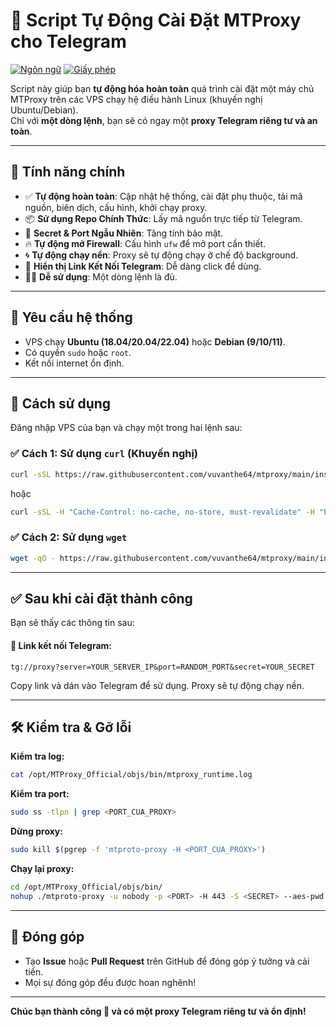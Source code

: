 
# 🚀 Script Tự Động Cài Đặt MTProxy cho Telegram

[![Ngôn ngữ](https://img.shields.io/badge/Ngôn%20ngữ-Bash-blue.svg)](https://www.gnu.org/software/bash/)
[![Giấy phép](https://img.shields.io/badge/Giấy%20phép-MIT-green.svg)](LICENSE)

Script này giúp bạn **tự động hóa hoàn toàn** quá trình cài đặt một máy chủ MTProxy trên các VPS chạy hệ điều hành Linux (khuyến nghị Ubuntu/Debian).  
Chỉ với **một dòng lệnh**, bạn sẽ có ngay một **proxy Telegram riêng tư và an toàn**.

---

## 🌟 Tính năng chính

- ✅ **Tự động hoàn toàn**: Cập nhật hệ thống, cài đặt phụ thuộc, tải mã nguồn, biên dịch, cấu hình, khởi chạy proxy.
- 📦 **Sử dụng Repo Chính Thức**: Lấy mã nguồn trực tiếp từ Telegram.
- 🔐 **Secret & Port Ngẫu Nhiên**: Tăng tính bảo mật.
- 🔥 **Tự động mở Firewall**: Cấu hình `ufw` để mở port cần thiết.
- 🌀 **Tự động chạy nền**: Proxy sẽ tự động chạy ở chế độ background.
- 🔗 **Hiển thị Link Kết Nối Telegram**: Dễ dàng click để dùng.
- 👨‍💻 **Dễ sử dụng**: Một dòng lệnh là đủ.

---

## 🧰 Yêu cầu hệ thống

- VPS chạy **Ubuntu (18.04/20.04/22.04)** hoặc **Debian (9/10/11)**.
- Có quyền `sudo` hoặc `root`.
- Kết nối internet ổn định.

---

## 🚀 Cách sử dụng

Đăng nhập VPS của bạn và chạy một trong hai lệnh sau:

### ✅ Cách 1: Sử dụng `curl` (Khuyến nghị)

```bash
curl -sSL https://raw.githubusercontent.com/vuvanthe64/mtproxy/main/install_mtproxy.sh | sudo bash
```
hoặc
```bash
curl -sSL -H "Cache-Control: no-cache, no-store, must-revalidate" -H "Pragma: no-cache" -H "Expires: 0" https://raw.githubusercontent.com/vuvanthe64/mtproxy/main/install_mtproxy.sh | sudo bash
```

### ✅ Cách 2: Sử dụng `wget`

```bash
wget -qO - https://raw.githubusercontent.com/vuvanthe64/mtproxy/main/install_mtproxy.sh | sudo bash
```

---

## ✅ Sau khi cài đặt thành công

Bạn sẽ thấy các thông tin sau:

#### 🔗 Link kết nối Telegram:

```
tg://proxy?server=YOUR_SERVER_IP&port=RANDOM_PORT&secret=YOUR_SECRET
```

Copy link và dán vào Telegram để sử dụng. Proxy sẽ tự động chạy nền.

---

## 🛠️ Kiểm tra & Gỡ lỗi

**Kiểm tra log:**

```bash
cat /opt/MTProxy_Official/objs/bin/mtproxy_runtime.log
```

**Kiểm tra port:**

```bash
sudo ss -tlpn | grep <PORT_CUA_PROXY>
```

**Dừng proxy:**

```bash
sudo kill $(pgrep -f 'mtproto-proxy -H <PORT_CUA_PROXY>')
```

**Chạy lại proxy:**

```bash
cd /opt/MTProxy_Official/objs/bin/
nohup ./mtproto-proxy -u nobody -p <PORT> -H 443 -S <SECRET> --aes-pwd proxy-secret proxy-multi.conf -M 1 > mtproxy_runtime.log 2>&1 &
```

---

## 🤝 Đóng góp

- Tạo **Issue** hoặc **Pull Request** trên GitHub để đóng góp ý tưởng và cải tiến.
- Mọi sự đóng góp đều được hoan nghênh!

---

**Chúc bạn thành công 🎉 và có một proxy Telegram riêng tư và ổn định!**
